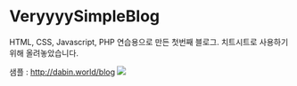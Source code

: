 # VeryyyySimpleBlog
HTML, CSS, Javascript, PHP 연습용으로 만든 첫번째 블로그.
치트시트로 사용하기 위해 올려놓았습니다.

샘플 : http://dabin.world/blog
![](http://cfile6.uf.tistory.com/image/265CE834590010BC1D9F55)

